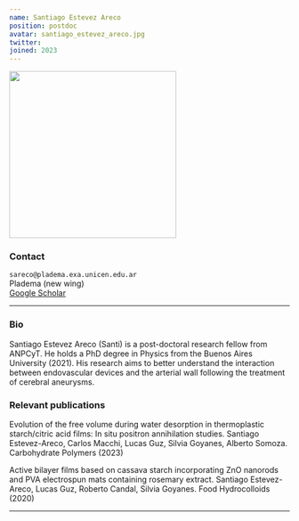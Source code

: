 ```yaml
---
name: Santiago Estevez Areco
position: postdoc
avatar: santiago_estevez_areco.jpg
twitter:
joined: 2023
---
```


<img width="300" src="{{site.baseurl}}/images/people/{{page.avatar}}" data-action="zoom">

### Contact

<i class="fa fa-envelope-o"></i>`sareco@pladema.exa.unicen.edu.ar`<br>
<i class="fa fa-building"></i> Pladema (new wing) <br>
<i class="fa fa-bar-chart"></i> [Google Scholar](https://scholar.google.com/citations?hl=es&user=8ae6Y90AAAAJ)

<hr>

### Bio

Santiago Estevez Areco (Santi) is a post-doctoral research fellow from ANPCyT. He holds a PhD degree in Physics from the Buenos Aires University (2021). His research aims to better understand the interaction between endovascular devices and the arterial wall following the treatment of cerebral aneurysms.

### Relevant publications

Evolution of the free volume during water desorption in thermoplastic starch/citric acid films: In situ positron annihilation studies.
Santiago Estevez-Areco, Carlos Macchi, Lucas Guz, Silvia Goyanes, Alberto Somoza.
Carbohydrate Polymers (2023)

Active bilayer films based on cassava starch incorporating ZnO nanorods and PVA electrospun mats containing rosemary extract. 
Santiago Estevez-Areco, Lucas Guz, Roberto Candal, Silvia Goyanes.
Food Hydrocolloids (2020)


<hr>
